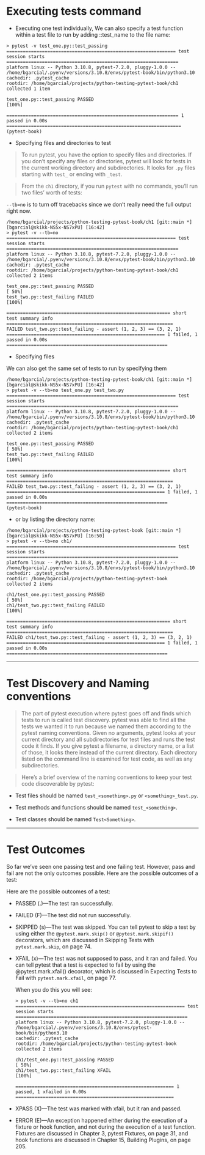 # Executing tests command

- Executing one test individually, We can also specify a test function within a test file to run by adding ::test_name
to the file name:

```
> pytest -v test_one.py::test_passing
============================================================== test session starts ===============================================================
platform linux -- Python 3.10.8, pytest-7.2.0, pluggy-1.0.0 -- /home/bgarcial/.pyenv/versions/3.10.8/envs/pytest-book/bin/python3.10
cachedir: .pytest_cache
rootdir: /home/bgarcial/projects/python-testing-pytest-book/ch1
collected 1 item                                                                                                                                 

test_one.py::test_passing PASSED                                                                                                           [100%]

=============================================================== 1 passed in 0.00s ================================================================
(pytest-book) 

```

- Specifying files and directories to test

>To run pytest, you have the option to specify files and directories. If you don’t specify any files or directories, pytest will look for tests in the current working directory and subdirectories. It looks for `.py` files starting with `test_` or ending with `_test`. 

>From the `ch1` directory, if you run `pytest` with no commands, you’ll run two files’ worth of tests:

`--tb=no` is to turn off tracebacks since we don’t really need
the full output right now.

```
/home/bgarcial/projects/python-testing-pytest-book/ch1 [git::main *] [bgarcial@skikk-NS5x-NS7xPU] [16:42]
> pytest -v --tb=no
============================================================== test session starts ===============================================================
platform linux -- Python 3.10.8, pytest-7.2.0, pluggy-1.0.0 -- /home/bgarcial/.pyenv/versions/3.10.8/envs/pytest-book/bin/python3.10
cachedir: .pytest_cache
rootdir: /home/bgarcial/projects/python-testing-pytest-book/ch1
collected 2 items                                                                                                                                

test_one.py::test_passing PASSED                                                                                                           [ 50%]
test_two.py::test_failing FAILED                                                                                                           [100%]

============================================================ short test summary info =============================================================
FAILED test_two.py::test_failing - assert (1, 2, 3) == (3, 2, 1)
========================================================== 1 failed, 1 passed in 0.00s ===========================================================
```

- Specifying files 

We can also get the same set of tests to run by specifying them 

```
/home/bgarcial/projects/python-testing-pytest-book/ch1 [git::main *] [bgarcial@skikk-NS5x-NS7xPU] [16:42]
> pytest -v --tb=no test_one.py test_two.py 
============================================================== test session starts ===============================================================
platform linux -- Python 3.10.8, pytest-7.2.0, pluggy-1.0.0 -- /home/bgarcial/.pyenv/versions/3.10.8/envs/pytest-book/bin/python3.10
cachedir: .pytest_cache
rootdir: /home/bgarcial/projects/python-testing-pytest-book/ch1
collected 2 items                                                                                                                                

test_one.py::test_passing PASSED                                                                                                           [ 50%]
test_two.py::test_failing FAILED                                                                                                           [100%]

============================================================ short test summary info =============================================================
FAILED test_two.py::test_failing - assert (1, 2, 3) == (3, 2, 1)
========================================================== 1 failed, 1 passed in 0.00s ===========================================================
(pytest-book) 

```    

- or by listing the directory name:

```
/home/bgarcial/projects/python-testing-pytest-book [git::main *] [bgarcial@skikk-NS5x-NS7xPU] [16:50]
> pytest -v --tb=no ch1/                    
============================================================== test session starts ===============================================================
platform linux -- Python 3.10.8, pytest-7.2.0, pluggy-1.0.0 -- /home/bgarcial/.pyenv/versions/3.10.8/envs/pytest-book/bin/python3.10
cachedir: .pytest_cache
rootdir: /home/bgarcial/projects/python-testing-pytest-book
collected 2 items                                                                                                                                

ch1/test_one.py::test_passing PASSED                                                                                                       [ 50%]
ch1/test_two.py::test_failing FAILED                                                                                                       [100%]

============================================================ short test summary info =============================================================
FAILED ch1/test_two.py::test_failing - assert (1, 2, 3) == (3, 2, 1)
========================================================== 1 failed, 1 passed in 0.00s ===========================================================

```

---

 
# Test Discovery and Naming conventions

>The part of pytest execution where pytest goes off and finds which tests to run is called test discovery. pytest was able to find all the tests we wanted it to run because we named them according to the pytest naming conventions.
Given no arguments, pytest looks at your current directory and all subdirectories for test files and runs the test code it finds. If you give pytest a filename, a directory name, or a list of those, it looks there instead of the current directory. Each directory listed on the command line is examined for test code, as well as any subdirectories.

>Here’s a brief overview of the naming conventions to keep your test code discoverable by pytest:

- Test files should be named `test_<something>.py` or `<something>_test.py`.

- Test methods and functions should be named `test_<something>`.

- Test classes should be named `Test<Something>`.


---

# Test Outcomes

So far we’ve seen one passing test and one failing test. However, pass and fail are not the only outcomes possible.
Here are the possible outcomes of a test:

Here are the possible outcomes of a test:

- PASSED (.)—The test ran successfully.

- FAILED (F)—The test did not run successfully.

- SKIPPED (s)—The test was skipped. You can tell pytest to skip a test by using either the `@pytest.mark.skip()` or `@pytest.mark.skipif()` decorators, which are discussed in Skipping Tests with `pytest.mark.skip`, on page 74.

- XFAIL (x)—The test was not supposed to pass, and it ran and failed. You can tell pytest that a test is expected to fail by using the @pytest.mark.xfail() decorator, which is discussed in Expecting Tests to Fail with `pytest.mark.xfail`, on page 77.

    When you do this you will see:
    ```
    > pytest -v --tb=no ch1
    ============================================================== test session starts ===============================================================
    platform linux -- Python 3.10.8, pytest-7.2.0, pluggy-1.0.0 -- /home/bgarcial/.pyenv/versions/3.10.8/envs/pytest-book/bin/python3.10
    cachedir: .pytest_cache
    rootdir: /home/bgarcial/projects/python-testing-pytest-book
    collected 2 items                                                                                                                                

    ch1/test_one.py::test_passing PASSED                                                                                                       [ 50%]
    ch1/test_two.py::test_failing XFAIL                                                                                                        [100%]

    ========================================================== 1 passed, 1 xfailed in 0.00s ==========================================================
    ``` 

- XPASS (X)—The test was marked with xfail, but it ran and passed.

- ERROR (E)—An exception happened either during the execution of a fixture or hook function, and not during the execution of a test function. Fixtures are discussed in Chapter 3, pytest Fixtures, on page 31, and hook functions are discussed in Chapter 15, Building Plugins, on page 205.